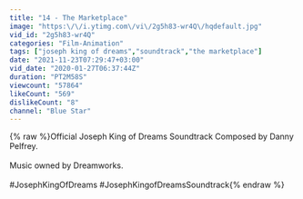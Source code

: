```yaml
---
title: "14 - The Marketplace"
image: "https:\/\/i.ytimg.com\/vi\/2g5h83-wr4Q\/hqdefault.jpg"
vid_id: "2g5h83-wr4Q"
categories: "Film-Animation"
tags: ["joseph king of dreams","soundtrack","the marketplace"]
date: "2021-11-23T07:29:47+03:00"
vid_date: "2020-01-27T06:37:44Z"
duration: "PT2M58S"
viewcount: "57864"
likeCount: "569"
dislikeCount: "8"
channel: "Blue Star"
---
```

{% raw %}Official Joseph King of Dreams Soundtrack Composed by Danny Pelfrey.<br /> <br />Music owned by Dreamworks.<br /><br />#JosephKingOfDreams #JosephKingofDreamsSoundtrack{% endraw %}
